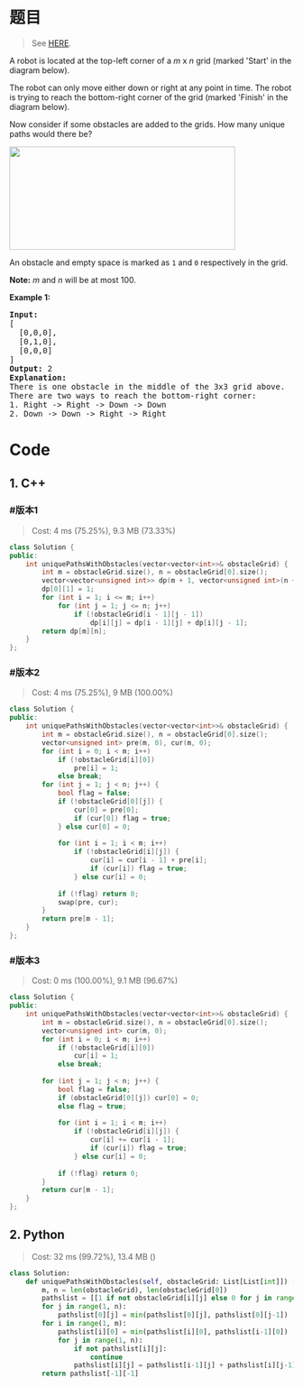 # 题目

> See [HERE](https://leetcode.com/problems/unique-paths-ii/).

<div><p>A robot is located at the top-left corner of a <em>m</em> x <em>n</em> grid (marked 'Start' in the diagram below).</p>

<p>The robot can only move either down or right at any point in time. The robot is trying to reach the bottom-right corner of the grid (marked 'Finish' in the diagram below).</p>

<p>Now consider if some obstacles are added to the grids. How many unique paths would there be?</p>

<p><img src="https://assets.leetcode.com/uploads/2018/10/22/robot_maze.png" style="width: 400px; height: 183px;"></p>

<p>An obstacle and empty space is marked as <code>1</code> and <code>0</code> respectively in the grid.</p>

<p><strong>Note:</strong> <em>m</em> and <em>n</em> will be at most 100.</p>

<p><strong>Example 1:</strong></p>

<pre><strong>Input:
</strong>[
&nbsp; [0,0,0],
&nbsp; [0,1,0],
&nbsp; [0,0,0]
]
<strong>Output:</strong> 2
<strong>Explanation:</strong>
There is one obstacle in the middle of the 3x3 grid above.
There are two ways to reach the bottom-right corner:
1. Right -&gt; Right -&gt; Down -&gt; Down
2. Down -&gt; Down -&gt; Right -&gt; Right
</pre>
</div>

# Code

## 1. C++

### #版本1

> Cost: 4 ms (75.25%), 9.3 MB (73.33%)

```cpp
class Solution {
public:
    int uniquePathsWithObstacles(vector<vector<int>>& obstacleGrid) {
        int m = obstacleGrid.size(), n = obstacleGrid[0].size();
        vector<vector<unsigned int>> dp(m + 1, vector<unsigned int>(n + 1, 0));
        dp[0][1] = 1;
        for (int i = 1; i <= m; i++)
            for (int j = 1; j <= n; j++)
                if (!obstacleGrid[i - 1][j - 1])
                    dp[i][j] = dp[i - 1][j] + dp[i][j - 1];
        return dp[m][n];
    }
};
```

### #版本2

> Cost: 4 ms (75.25%), 9 MB (100.00%)

```cpp
class Solution {
public:
    int uniquePathsWithObstacles(vector<vector<int>>& obstacleGrid) {
        int m = obstacleGrid.size(), n = obstacleGrid[0].size();
        vector<unsigned int> pre(m, 0), cur(m, 0);
        for (int i = 0; i < m; i++)
            if (!obstacleGrid[i][0])
                pre[i] = 1;
            else break;
        for (int j = 1; j < n; j++) {
            bool flag = false;
            if (!obstacleGrid[0][j]) {
                cur[0] = pre[0];
                if (cur[0]) flag = true; 
            } else cur[0] = 0;
            
            for (int i = 1; i < m; i++)
                if (!obstacleGrid[i][j]) {
                    cur[i] = cur[i - 1] + pre[i];
                    if (cur[i]) flag = true;
                } else cur[i] = 0;
            
            if (!flag) return 0;
            swap(pre, cur);
        }
        return pre[m - 1];
    }
};
```

### #版本3

> Cost: 0 ms (100.00%), 9.1 MB (96.67%)

```cpp
class Solution {
public:
    int uniquePathsWithObstacles(vector<vector<int>>& obstacleGrid) {
        int m = obstacleGrid.size(), n = obstacleGrid[0].size();
        vector<unsigned int> cur(m, 0);
        for (int i = 0; i < m; i++)
            if (!obstacleGrid[i][0])
                cur[i] = 1;
            else break;
        
        for (int j = 1; j < n; j++) {
            bool flag = false;
            if (obstacleGrid[0][j]) cur[0] = 0;
            else flag = true;
            
            for (int i = 1; i < m; i++)
                if (!obstacleGrid[i][j]) {
                    cur[i] += cur[i - 1]; 
                    if (cur[i]) flag = true;
                } else cur[i] = 0;
            
            if (!flag) return 0;
        }
        return cur[m - 1];
    }
};
```

## 2. Python

> Cost: 32 ms (99.72%), 13.4 MB ()

```python
class Solution:
    def uniquePathsWithObstacles(self, obstacleGrid: List[List[int]]) -> int:
        m, n = len(obstacleGrid), len(obstacleGrid[0])
        pathslist = [[1 if not obstacleGrid[i][j] else 0 for j in range(n)] for i in range(m)]
        for j in range(1, n):
            pathslist[0][j] = min(pathslist[0][j], pathslist[0][j-1])
        for i in range(1, m):
            pathslist[i][0] = min(pathslist[i][0], pathslist[i-1][0])
            for j in range(1, n):
                if not pathslist[i][j]:
                    continue
                pathslist[i][j] = pathslist[i-1][j] + pathslist[i][j-1]
        return pathslist[-1][-1]
```
